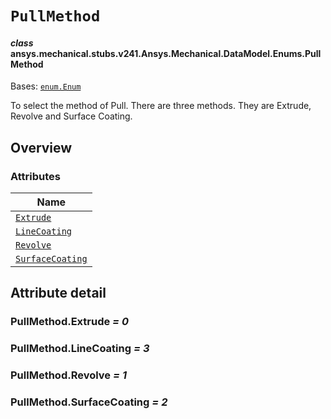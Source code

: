 <!-- vale off -->

<a id="pullmethod"></a>

# `PullMethod`

<a id="ansys.mechanical.stubs.v241.Ansys.Mechanical.DataModel.Enums.PullMethod"></a>

#### *class* ansys.mechanical.stubs.v241.Ansys.Mechanical.DataModel.Enums.PullMethod

Bases: [`enum.Enum`](https://docs.python.org/3/library/enum.html#enum.Enum)

To select the method of Pull. There are three methods. They are Extrude, Revolve and Surface Coating.

<!-- !! processed by numpydoc !! -->

<a id="overview"></a>

## Overview

### Attributes

| Name |
| ------------------------------------------------ |
| [`Extrude`](#PullMethod.Extrude) |
| [`LineCoating`](#PullMethod.LineCoating) |
| [`Revolve`](#PullMethod.Revolve) |
| [`SurfaceCoating`](#PullMethod.SurfaceCoating) |

<a id="attribute-detail"></a>

## Attribute detail

<a id="PullMethod.Extrude"></a>

### PullMethod.Extrude *= 0*

<a id="PullMethod.LineCoating"></a>

### PullMethod.LineCoating *= 3*

<a id="PullMethod.Revolve"></a>

### PullMethod.Revolve *= 1*

<a id="PullMethod.SurfaceCoating"></a>

### PullMethod.SurfaceCoating *= 2*

<!-- vale on -->
